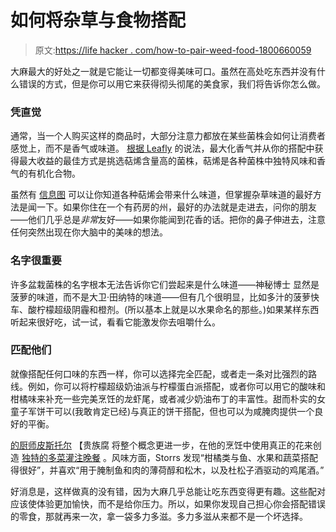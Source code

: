 # 如何将杂草与食物搭配

> 原文:[https://life hacker . com/how-to-pair-weed-food-1800660059](https://lifehacker.com/how-to-pair-weed-with-food-1800660059)

大麻最大的好处之一就是它能让一切都变得美味可口。虽然在高处吃东西并没有什么错误的方式，但是你可以用它来获得彻头彻尾的美食家，我们将告诉你怎么做。

### 凭直觉

通常，当一个人购买这样的商品时，大部分注意力都放在某些菌株会如何让消费者感觉上，而不是香气或味道。 [根据 Leafly](https://www.leafly.com/news/food-travel-sex/how-to-pair-cannabis-with-food-drinks) 的说法，最大化香气并从你的搭配中获得最大收益的最佳方式是挑选萜烯含量高的菌株，萜烯是各种菌株中独特风味和香气的有机化合物。

虽然有 [信息图](https://www.leafly.com/news/cannabis-101/infographic-what-are-cannabis-terpenes-and-how-do-they-affect-you) 可以让你知道各种萜烯会带来什么味道，但掌握杂草味道的最好方法是闻一下。如果你住在一个有药房的州，最好的办法就是走进去，问你的朋友——他们几乎总是*非常*友好——如果你能闻到花香的话。把你的鼻子伸进去，注意任何突然出现在你大脑中的美味的想法。

### 名字很重要

许多盆栽菌株的名字根本无法告诉你它们尝起来是什么味道——神秘博士 显然是菠萝的味道，而不是大卫·田纳特的味道——但有几个很明显，比如多汁的菠萝快车、酸柠檬超级阴霾和橙剂。(所以基本上就是以水果命名的那些。)如果某样东西听起来很好吃，试一试，看看它能激发你去咀嚼什么。

### 匹配他们

就像搭配任何口味的东西一样，你可以选择完全匹配，或者走一条对比强烈的路线。例如，你可以将柠檬超级奶油派与柠檬蛋白派搭配，或者你可以用它的酸味和柑橘味来补充一些完美烹饪的龙虾尾，或者减少奶油布丁的丰富性。甜而朴实的女童子军饼干可以(我敢肯定已经)与真正的饼干搭配，但也可以为咸腌肉提供一个良好的平衡。

[](http://www.leatherstorrs.com/web/)[的厨师皮斯托尔](http://www.noblerotpdx.com/web/) 【贵族腐 将整个概念更进一步，在他的烹饪中使用真正的花来创造 [独特的多菜灌注晚餐](http://www.wweek.com/restaurants/2016/04/20/portland-chef-leather-storrs-explains-his-weed-infused-six-course-menu/) 。风味方面，Storrs 发现“柑橘类与鱼、水果和蔬菜搭配得很好”，并喜欢“用于腌制鱼和肉的薄荷醇和松木，以及杜松子酒驱动的鸡尾酒。”

好消息是，这样做真的没有错，因为大麻几乎总能让吃东西变得更有趣。这些配对应该使体验更加愉快，而不是给你压力。所以，如果你发现自己担心你会搭配错误的零食，那就再来一次，拿一袋多力多滋。多力多滋从来都不是一个坏选择。